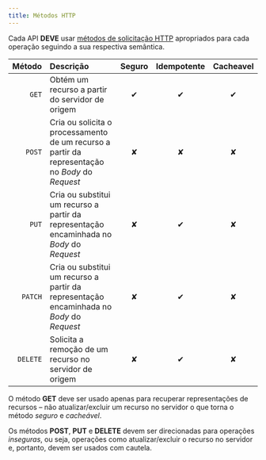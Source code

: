 ```yaml
---
title: Métodos HTTP
---
```


Cada API **DEVE** usar [métodos de solicitação HTTP](https://github.com/for-GET/know-your-http-well/blob/master/methods.md) apropriados para cada operação seguindo a sua respectiva semântica.

Método   | Descrição   | Seguro | Idempotente   | Cacheavel |
--------:| :---------- | :--: | :---:   | :----: |
`GET`    | Obtém um recurso a partir do servidor de origem                                                 | ✔ | ✔ | ✔ | 
`POST`   | Cria ou solicita o processamento de um recurso a partir da representação no *Body* do *Request* | ✘ | ✘ | ✘ | 
`PUT`    | Cria ou substitui um recurso a partir da representação encaminhada no *Body* do *Request*       | ✘ | ✔ | ✘ | 
`PATCH`  | Cria ou substitui um recurso a partir da representação encaminhada no *Body* do *Request*       | ✘ | ✔ | ✘ | 
`DELETE` | Solicita a remoção de um recurso no servidor de origem                                          | ✘ | ✔ | ✘ | 


O método **GET** deve ser usado apenas para recuperar representações de recursos – não atualizar/excluir um recurso no servidor o que torna o método *seguro* e *cacheável*.

Os métodos **POST**, **PUT** e **DELETE** devem ser direcionadas para operações *inseguras*, ou seja, operações como atualizar/excluir o recurso no servidor e, portanto, devem ser usados com cautela.